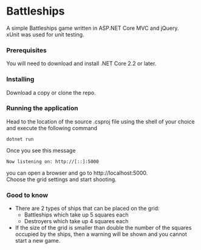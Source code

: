 # Battleships

A simple Battleships game written in ASP.NET Core MVC and jQuery.  
xUnit was used for unit testing.

### Prerequisites

You will need to download and install .NET Core 2.2 or later.

### Installing

Download a copy or clone the repo.

### Running the application

Head to the location of the source .csproj file using the shell of your choice and execute the following command
```
dotnet run
```
Once you see this message
```
Now listening on: http://[::]:5000
```
you can open a browser and go to http://localhost:5000.  
Choose the grid settings and start shooting.

### Good to know
* There are 2 types of ships that can be placed on the grid:
    - Battleships which take up 5 squares each
    - Destroyers which take up 4 squares each
* If the size of the grid is smaller than double the number of the squares occupied by the ships, then a warning will be shown and you cannot start a new game.
